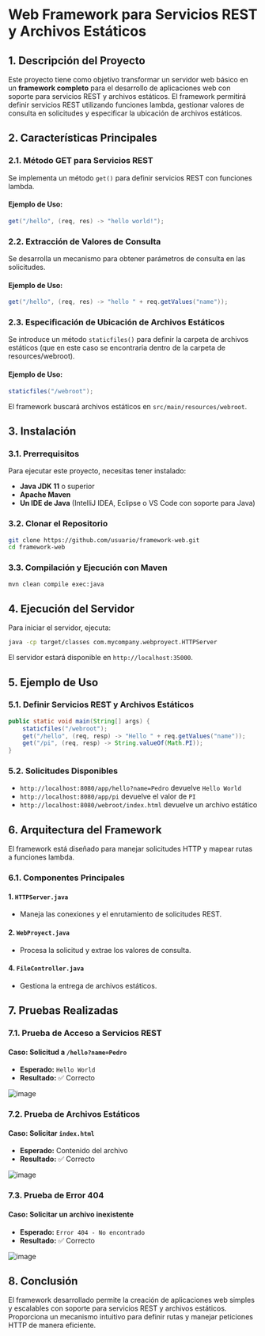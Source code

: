 # Web Framework para Servicios REST y Archivos Estáticos

## 1. Descripción del Proyecto

Este proyecto tiene como objetivo transformar un servidor web básico en un **framework completo** para el desarrollo de aplicaciones web con soporte para servicios REST y archivos estáticos. El framework permitirá definir servicios REST utilizando funciones lambda, gestionar valores de consulta en solicitudes y especificar la ubicación de archivos estáticos.

## 2. Características Principales

### 2.1. Método GET para Servicios REST

Se implementa un método `get()` para definir servicios REST con funciones lambda.

#### Ejemplo de Uso:
```java
get("/hello", (req, res) -> "hello world!");
```

### 2.2. Extracción de Valores de Consulta

Se desarrolla un mecanismo para obtener parámetros de consulta en las solicitudes.

#### Ejemplo de Uso:
```java
get("/hello", (req, res) -> "hello " + req.getValues("name"));
```

### 2.3. Especificación de Ubicación de Archivos Estáticos

Se introduce un método `staticfiles()` para definir la carpeta de archivos estáticos (que en este caso se encontraria dentro de la carpeta de resources/webroot).

#### Ejemplo de Uso:
```java
staticfiles("/webroot");
```

El framework buscará archivos estáticos en `src/main/resources/webroot`.

## 3. Instalación

### 3.1. Prerrequisitos

Para ejecutar este proyecto, necesitas tener instalado:
- **Java JDK 11** o superior
- **Apache Maven**
- **Un IDE de Java** (IntelliJ IDEA, Eclipse o VS Code con soporte para Java)

### 3.2. Clonar el Repositorio

```sh
git clone https://github.com/usuario/framework-web.git
cd framework-web
```

### 3.3. Compilación y Ejecución con Maven

```sh
mvn clean compile exec:java
```

## 4. Ejecución del Servidor

Para iniciar el servidor, ejecuta:

```sh
java -cp target/classes com.mycompany.webproyect.HTTPServer
```

El servidor estará disponible en `http://localhost:35000`.

## 5. Ejemplo de Uso

### 5.1. Definir Servicios REST y Archivos Estáticos

```java
public static void main(String[] args) {
    staticfiles("/webroot");
    get("/hello", (req, resp) -> "Hello " + req.getValues("name"));
    get("/pi", (req, resp) -> String.valueOf(Math.PI));
}
```

### 5.2. Solicitudes Disponibles

- `http://localhost:8080/app/hello?name=Pedro` devuelve `Hello World`
- `http://localhost:8080/app/pi` devuelve el valor de `PI`
- `http://localhost:8080/webroot/index.html` devuelve un archivo estático

## 6. Arquitectura del Framework

El framework está diseñado para manejar solicitudes HTTP y mapear rutas a funciones lambda.

### 6.1. Componentes Principales

#### 1. `HTTPServer.java`
- Maneja las conexiones y el enrutamiento de solicitudes REST.

#### 2. `WebProyect.java`
- Procesa la solicitud y extrae los valores de consulta.

#### 4. `FileController.java`
- Gestiona la entrega de archivos estáticos.

## 7. Pruebas Realizadas

### 7.1. Prueba de Acceso a Servicios REST

#### **Caso:** Solicitud a `/hello?name=Pedro`
- **Esperado:** `Hello World`
- **Resultado:** ✅ Correcto

![image](https://github.com/user-attachments/assets/33a9d45e-a110-43c5-b422-d09319f9fa37)

### 7.2. Prueba de Archivos Estáticos

#### **Caso:** Solicitar `index.html`
- **Esperado:** Contenido del archivo
- **Resultado:** ✅ Correcto

![image](https://github.com/user-attachments/assets/c6f474d9-ab7b-48dd-9c41-c81b0f1e15ae)

### 7.3. Prueba de Error 404

#### **Caso:** Solicitar un archivo inexistente
- **Esperado:** `Error 404 - No encontrado`
- **Resultado:** ✅ Correcto

![image](https://github.com/user-attachments/assets/b14f247b-3f71-4877-aba9-cbde4e0d7223)

## 8. Conclusión

El framework desarrollado permite la creación de aplicaciones web simples y escalables con soporte para servicios REST y archivos estáticos. Proporciona un mecanismo intuitivo para definir rutas y manejar peticiones HTTP de manera eficiente.
